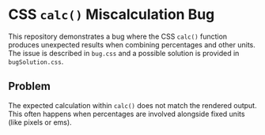 # CSS `calc()` Miscalculation Bug

This repository demonstrates a bug where the CSS `calc()` function produces unexpected results when combining percentages and other units.  The issue is described in `bug.css` and a possible solution is provided in `bugSolution.css`.

## Problem
The expected calculation within `calc()` does not match the rendered output. This often happens when percentages are involved alongside fixed units (like pixels or ems).